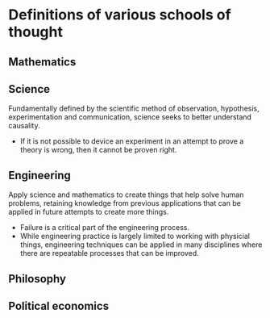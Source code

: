 # Definitions of various schools of thought

## Mathematics

## Science
Fundamentally defined by the scientific method of observation, hypothesis, experimentation and communication, science seeks to better
understand causality.

* If it is not possible to device an experiment in an attempt to prove a theory is wrong, then it cannot be proven right. 

## Engineering
Apply science and mathematics to create things that help solve human problems, retaining knowledge from previous applications that can be
applied in future attempts to create more things.

* Failure is a critical part of the engineering process.
* While engineering practice is largely limited to working with physicial things, engineering techniques can be applied in many
  disciplines where there are repeatable processes that can be improved.

## Philosophy

## Political economics
